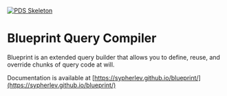 [![PDS Skeleton](https://img.shields.io/badge/pds-skeleton-blue.svg?style=flat-square)](https://github.com/php-pds/skeleton)

# Blueprint Query Compiler

Blueprint is an extended query builder that allows you to define, reuse, and override chunks of query code at will.

Documentation is available at [https://sypherlev.github.io/blueprint/](https://sypherlev.github.io/blueprint/)
